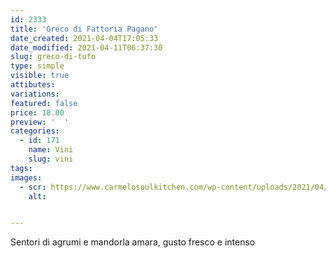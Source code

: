 ```yaml
---
id: 2333
title: 'Greco di Fattoria Pagano'
date_created: 2021-04-04T17:05:33
date_modified: 2021-04-11T06:37:30
slug: greco-di-tufo
type: simple
visible: true
attibutes: 
variations:
featured: false
price: 18.00
preview: '  '
categories: 
  - id: 171
    name: Vini
    slug: vini
tags: 
images: 
  - scr: https://www.carmelosoulkitchen.com/wp-content/uploads/2021/04/Greco-di-Tufo.png
    alt: 


---
```


<p>Sentori di agrumi e mandorla amara, gusto fresco e intenso</p>

